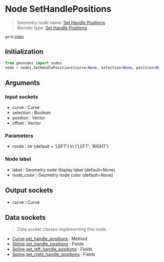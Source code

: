 
# Node SetHandlePositions

> Geometry node name: [Set Handle Positions](https://docs.blender.org/manual/en/latest/modeling/geometry_nodes/curve/set_handle_positions.html)<br>
  Blender type: [Set Handle Positions](https://docs.blender.org/api/current/bpy.types.GeometryNodeSetCurveHandlePositions.html)
  
<sub>go to [index](/docs/index.md)</sub>

## Initialization

```python
from geonodes import nodes
node = nodes.SetHandlePositions(curve=None, selection=None, position=None, offset=None, mode='LEFT', label=None, node_color=None)
```



## Arguments


### Input sockets

- curve : Curve
- selection : Boolean
- position : Vector
- offset : Vector

### Parameters

- mode : str (default = 'LEFT') in ('LEFT', 'RIGHT')

### Node label

- label : Geometry node display label (default=None)
- node_color : Geometry node color (default=None)

## Output sockets

- curve : Curve

## Data sockets

> Data socket classes implementing this node.
  
  
- [Curve](/docs/sockets/Curve.md).[set_handle_positions](/docs/sockets/Curve.md#set_handle_positions) : Method
- [Spline](/docs/Spline.md).[set_handle_positions](/docs/Spline.md#set_handle_positions) : Fields
- [Spline](/docs/Spline.md).[set_left_handle_positions](/docs/Spline.md#set_left_handle_positions) : Fields
- [Spline](/docs/Spline.md).[set_right_handle_positions](/docs/Spline.md#set_right_handle_positions) : Fields
  
